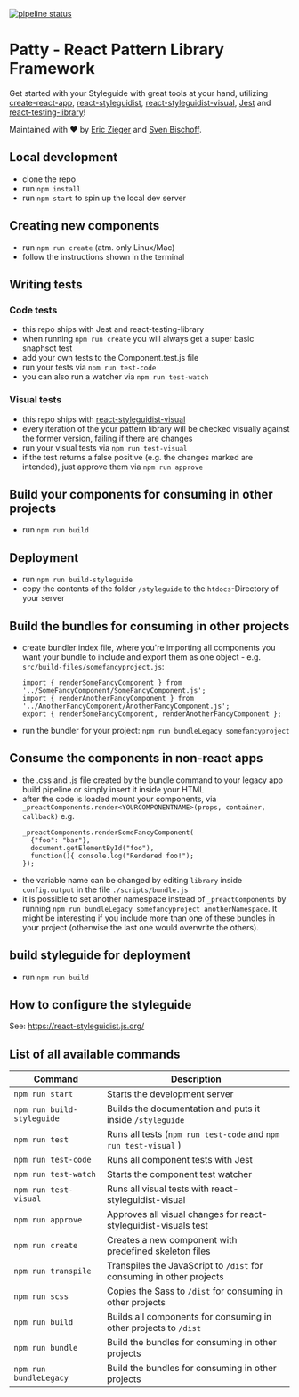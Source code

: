 [![pipeline status](https://gitlab.l.invia.lan/find-package/aidu-whitelabel/find-package-pattern-library/badges/master/pipeline.svg)](https://gitlab.l.invia.lan/find-package/aidu-whitelabel/find-package-pattern-library/commits/master)

# Patty - React Pattern Library Framework

Get started with your Styleguide with great tools at your hand, utilizing [create-react-app](https://github.com/facebook/create-react-app), [react-styleguidist](https://github.com/styleguidist/react-styleguidist), [react-styleguidist-visual](https://github.com/unindented/react-styleguidist-visual), [Jest](https://jestjs.io/) and [react-testing-library](https://github.com/kentcdodds/react-testing-library)!

Maintained with ❤ by [Eric Zieger](https://github.com/thezieger) and [Sven Bischoff](https://github.com/medienlampe).

## Local development

- clone the repo
- run `npm install`
- run `npm start` to spin up the local dev server

## Creating new components

- run `npm run create` (atm. only Linux/Mac)
- follow the instructions shown in the terminal

## Writing tests

### Code tests

- this repo ships with Jest and react-testing-library
- when running `npm run create` you will always get a super basic snaphsot test
- add your own tests to the Component.test.js file
- run your tests via `npm run test-code`
- you can also run a watcher via `npm run test-watch`

### Visual tests

- this repo ships with [react-styleguidist-visual](https://github.com/unindented/react-styleguidist-visual)
- every iteration of the your pattern library will be checked visually against the former version, failing if there are changes
- run your visual tests via `npm run test-visual`
- if the test returns a false positive (e.g. the changes marked are intended), just approve them via `npm run approve`

## Build your components for consuming in other projects

- run `npm run build`

## Deployment

- run `npm run build-styleguide`
- copy the contents of the folder `/styleguide` to the `htdocs`-Directory of your server

## Build the bundles for consuming in other projects

- create bundler index file, where you're importing all components you want your bundle to include and export them as one object - e.g. `src/build-files/somefancyproject.js`:
  ```
  import { renderSomeFancyComponent } from '../SomeFancyComponent/SomeFancyComponent.js';
  import { renderAnotherFancyComponent } from '../AnotherFancyComponent/AnotherFancyComponent.js';
  export { renderSomeFancyComponent, renderAnotherFancyComponent };
  ```
- run the bundler for your project: `npm run bundleLegacy somefancyproject`

## Consume the components in non-react apps

- the .css and .js file created by the bundle command to your legacy app build pipeline or simply insert it inside your HTML
- after the code is loaded mount your components, via `_preactComponents.render<YOURCOMPONENTNAME>(props, container, callback)` e.g.
  ```
  _preactComponents.renderSomeFancyComponent(
    {"foo": "bar"},
    document.getElementById("foo"),
    function(){ console.log("Rendered foo!");
  });
  ```
- the variable name can be changed by editing `library` inside `config.output` in the file `./scripts/bundle.js`
- it is possible to set another namespace instead of `_preactComponents` by running `npm run bundleLegacy somefancyproject anotherNamespace`. It might be interesting if you include more than one of these bundles in your project (otherwise the last one would overwrite the others).

## build styleguide for deployment

- run `npm run build`

## How to configure the styleguide

See: https://react-styleguidist.js.org/

## List of all available commands

| Command                    | Description                                                          |
| -------------------------- | -------------------------------------------------------------------- |
| `npm run start`            | Starts the development server                                        |
| `npm run build-styleguide` | Builds the documentation and puts it inside `/styleguide`            |
| `npm run test`             | Runs all tests (`npm run test-code` and `npm run test-visual` )      |
| `npm run test-code`        | Runs all component tests with Jest                                   |
| `npm run test-watch`       | Starts the component test watcher                                    |
| `npm run test-visual`      | Runs all visual tests with react-styleguidist-visual                 |
| `npm run approve`          | Approves all visual changes for react-styleguidist-visuals test      |
| `npm run create`           | Creates a new component with predefined skeleton files               |
| `npm run transpile`        | Transpiles the JavaScript to `/dist` for consuming in other projects |
| `npm run scss`             | Copies the Sass to `/dist` for consuming in other projects           |
| `npm run build`            | Builds all components for consuming in other projects to `/dist`     |
| `npm run bundle`           | Build the bundles for consuming in other projects                    |
| `npm run bundleLegacy`     | Build the bundles for consuming in other projects                    |
